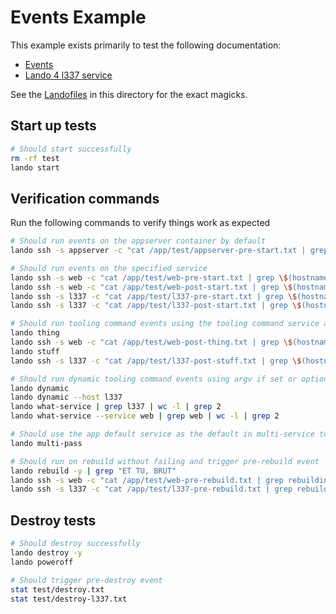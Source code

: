 Events Example
==============

This example exists primarily to test the following documentation:

* [Events](http://docs.devwithlando.io/config/events.html)
* [Lando 4 l337 service](https://docs.lando.dev/core/v4/landofile/services.html#l-337-service)

See the [Landofiles](http://docs.devwithlando.io/config/lando.html) in this directory for the exact magicks.

Start up tests
--------------

```bash
# Should start successfully
rm -rf test
lando start
```

Verification commands
---------------------

Run the following commands to verify things work as expected

```bash
# Should run events on the appserver container by default
lando ssh -s appserver -c "cat /app/test/appserver-pre-start.txt | grep \$(hostname -s)"

# Should run events on the specified service
lando ssh -s web -c "cat /app/test/web-pre-start.txt | grep \$(hostname -s)"
lando ssh -s web -c "cat /app/test/web-post-start.txt | grep \$(hostname -s)"
lando ssh -s l337 -c "cat /app/test/l337-pre-start.txt | grep \$(hostname -s)"
lando ssh -s l337 -c "cat /app/test/l337-post-start.txt | grep \$(hostname -s)"

# Should run tooling command events using the tooling command service as the default
lando thing
lando ssh -s web -c "cat /app/test/web-post-thing.txt | grep \$(hostname -s)"
lando stuff
lando ssh -s l337 -c "cat /app/test/l337-post-stuff.txt | grep \$(hostname -s)"

# Should run dynamic tooling command events using argv if set or option default otherwise
lando dynamic
lando dynamic --host l337
lando what-service | grep l337 | wc -l | grep 2
lando what-service --service web | grep web | wc -l | grep 2

# Should use the app default service as the default in multi-service tooling
lando multi-pass

# Should run on rebuild without failing and trigger pre-rebuild event
lando rebuild -y | grep "ET TU, BRUT"
lando ssh -s web -c "cat /app/test/web-pre-rebuild.txt | grep rebuilding"
lando ssh -s l337 -c "cat /app/test/l337-pre-rebuild.txt | grep rebuilding"
```

Destroy tests
-------------

```bash
# Should destroy successfully
lando destroy -y
lando poweroff

# Should trigger pre-destroy event
stat test/destroy.txt
stat test/destroy-l337.txt
```
